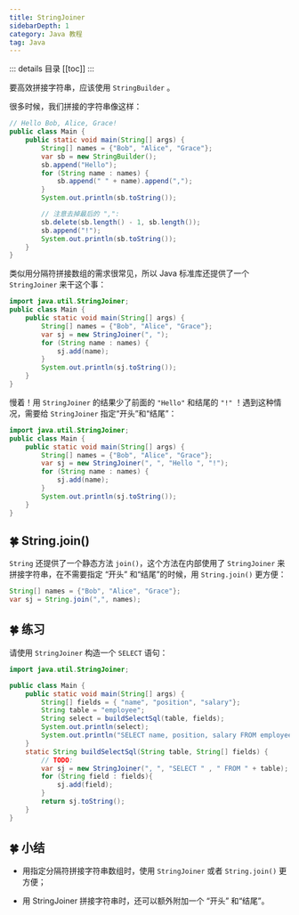 ```yaml
---
title: StringJoiner
sidebarDepth: 1
category: Java 教程
tag: Java
---
```


::: details 目录
[[toc]]
:::

要高效拼接字符串，应该使用 `StringBuilder` 。

很多时候，我们拼接的字符串像这样：

```java
// Hello Bob, Alice, Grace!
public class Main {
    public static void main(String[] args) {
        String[] names = {"Bob", "Alice", "Grace"};
        var sb = new StringBuilder();
        sb.append("Hello");
        for (String name : names) {
            sb.append(" " + name).append(",");
        }
        System.out.println(sb.toString());

        // 注意去掉最后的 ",":
        sb.delete(sb.length() - 1, sb.length());
        sb.append("!");
        System.out.println(sb.toString());
    }
}
```

类似用分隔符拼接数组的需求很常见，所以 Java 标准库还提供了一个 `StringJoiner` 来干这个事：

```java
import java.util.StringJoiner;
public class Main {
    public static void main(String[] args) {
        String[] names = {"Bob", "Alice", "Grace"};
        var sj = new StringJoiner(", ");
        for (String name : names) {
            sj.add(name);
        }
        System.out.println(sj.toString());
    }
}
```

慢着！用 `StringJoiner` 的结果少了前面的 `"Hello"` 和结尾的 `"!"` ！遇到这种情况，需要给 `StringJoiner` 指定“开头”和“结尾”：

```java
import java.util.StringJoiner;
public class Main {
    public static void main(String[] args) {
        String[] names = {"Bob", "Alice", "Grace"};
        var sj = new StringJoiner(", ", "Hello ", "!");
        for (String name : names) {
            sj.add(name);
        }
        System.out.println(sj.toString());
    }
}
```

## 🍀 String.join()

`String` 还提供了一个静态方法 `join()`，这个方法在内部使用了 `StringJoiner` 来拼接字符串，在不需要指定 “开头” 和“结尾”的时候，用 `String.join()` 更方便：

```java
String[] names = {"Bob", "Alice", "Grace"};
var sj = String.join(",", names);
```

## 🍀 练习

请使用 `StringJoiner` 构造一个 `SELECT` 语句：

```java
import java.util.StringJoiner;

public class Main {
    public static void main(String[] args) {
        String[] fields = { "name", "position", "salary"};
        String table = "employee";
        String select = buildSelectSql(table, fields);
        System.out.println(select);
        System.out.println("SELECT name, position, salary FROM employee".equals(select) ? "测试成功" : "测试失败");
    }
    static String buildSelectSql(String table, String[] fields) {
        // TODO:
        var sj = new StringJoiner(", ", "SELECT " , " FROM " + table);
        for (String field : fields){
            sj.add(field);
        }
        return sj.toString();
    }
}
```

## 🍀 小结

- 用指定分隔符拼接字符串数组时，使用 `StringJoiner` 或者 `String.join()` 更方便；

- 用 StringJoiner 拼接字符串时，还可以额外附加一个 “开头” 和“结尾”。
